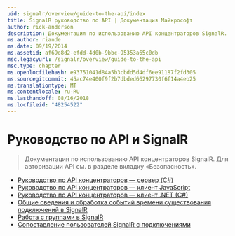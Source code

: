 ```yaml
---
uid: signalr/overview/guide-to-the-api/index
title: SignalR руководство по API | Документация Майкрософт
author: rick-anderson
description: Документация по использованию API концентраторов SignalR. Для авторизации API см. в разделе вкладку «Безопасность».
ms.author: riande
ms.date: 09/19/2014
ms.assetid: af69e8d2-efdd-4d0b-9bbc-95353a65c0db
msc.legacyurl: /signalr/overview/guide-to-the-api
msc.type: chapter
ms.openlocfilehash: e93751041d84a5b3cbdd5d4df6ee91187f2fd305
ms.sourcegitcommit: 45ac74e400f9f2b7dbded66297730f6f14a4eb25
ms.translationtype: MT
ms.contentlocale: ru-RU
ms.lasthandoff: 08/16/2018
ms.locfileid: "48254522"
---
```

<a name="signalr-guide-to-the-api"></a>Руководство по API и SignalR
====================
> Документация по использованию API концентраторов SignalR. Для авторизации API см. в разделе вкладку «Безопасность».


- [Руководство по API концентраторов — сервер (C#)](hubs-api-guide-server.md)
- [Руководство по API концентраторов — клиент JavaScript](hubs-api-guide-javascript-client.md)
- [Руководство по API концентраторов — клиент .NET (C#)](hubs-api-guide-net-client.md)
- [Общие сведения и обработка событий времени существования подключений в SignalR](handling-connection-lifetime-events.md)
- [Работа с группами в SignalR](working-with-groups.md)
- [Сопоставление пользователей SignalR с подключениями](mapping-users-to-connections.md)
